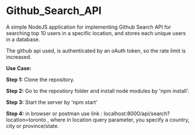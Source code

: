 # Github_Search_API

A simple NodeJS application for implementing Github Search API for searching top 10 users in a specific location, and stores each unique users in a database.

The github api used, is authenticated by an oAuth token, so the rate limit is increased. 

**Use Case:**

**Step 1:** Clone the repository.

**Step 2:** Go to the repostiory folder and install node modules by 'npm install'.

**Step 3:** Start the server by 'npm start'

**Step 4:** in browser or postman use link : localhost:8000/api/search?location=toronto  , 
                where in location query parameter, you specify a country, city or province/state. 

